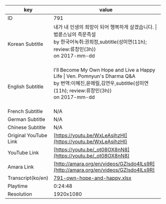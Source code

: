 |  key  |  value  |
|-------|---------|
| ID            | 791 |
| Korean Subtitle | 내가 내 인생의 희망이 되어 행복하게 살겠습니다. \| 법륜스님의 즉문즉설<br>by 한국어녹취:권희정,subtitle(성미연(11h); review:류창민(3h))<br>on 2017-mm-dd<br><br>|
| English Subtitle | I'll Become My Own Hope and Live a Happy Life \| Ven. Pomnyun's Dharma Q&A<br>by 번역:이혜진,윤메릴,김연우,subtitle(성미연(11h); review:류창민(3h))<br>on 2017-mm-dd<br><br>|
| French Subtitle | N/A |
| German Subtitle | N/A |
| Chinese Subtitle | N/A |
| Original YouTube Link  | [https://youtu.be/WxLeAsihzHI](https://youtu.be/WxLeAsihzHI) |
| YouTube Link  | [https://youtu.be/_ot08OX8nN8](https://youtu.be/_ot08OX8nN8) |
| Amara Link    | [http://amara.org/en/videos/GZIsdo4ILs9R](http://amara.org/en/videos/GZIsdo4ILs9R) |
| Transcript(ko/en) | [791-own-hope-and-happy.xlsx](https://github.com/jungtosociety/dharma-qna/raw/master/sub/791/791-own-hope-and-happy.xlsx) |
| Playtime | 0:24:48 |
| Resolution | 1920x1080|
